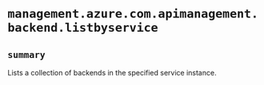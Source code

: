 # `management.azure.com.apimanagement.backend.listbyservice`

## `summary`
Lists a collection of backends in the specified service instance.



